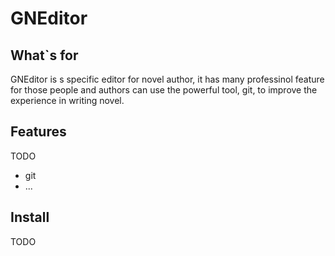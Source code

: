 # GNEditor

## What`s for
 
 GNEditor is s specific editor for novel author, it has many professinol feature for those people and authors can use the powerful tool, git, to improve the experience in writing novel.
 
 ## Features
 TODO
 
 + git
 + ...
 
 ## Install
 TODO
 
 